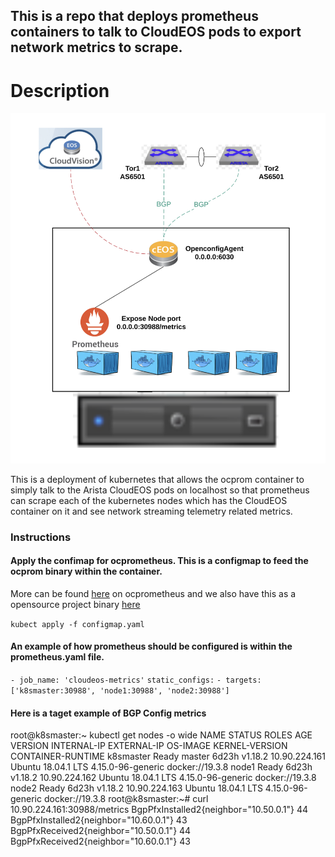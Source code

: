 ## This is a repo that deploys prometheus containers to talk to CloudEOS pods to export network metrics to scrape.

# Description

![Alt text](files/overall.jpg?raw=true "Prometheus")

This is a deployment of kubernetes that allows the ocprom container to simply talk to the Arista CloudEOS pods on localhost so that prometheus can scrape each of the kubernetes nodes which has the CloudEOS container on it and see network streaming telemetry related metrics.

### Instructions 

#### Apply the confimap for ocprometheus.  This is a configmap to feed the ocprom binary within the container.

More can be found [here](https://eos.arista.com/streaming-eos-telemetry-states-to-prometheus/) on ocprometheus and we also have this as a opensource project binary [here](https://github.com/aristanetworks/goarista/tree/master/cmd/ocprometheus)

`kubect apply -f configmap.yaml`

#### An example of how prometheus should be configured is within the prometheus.yaml file.

 `- job_name: 'cloudeos-metrics'`
    `static_configs:`
      `- targets: ['k8smaster:30988', 'node1:30988', 'node2:30988']`

#### Here is a taget example of BGP Config metrics

root@k8smaster:~ kubectl get nodes -o wide
NAME        STATUS   ROLES    AGE     VERSION   INTERNAL-IP     EXTERNAL-IP   OS-IMAGE             KERNEL-VERSION      CONTAINER-RUNTIME
k8smaster   Ready    master   6d23h   v1.18.2   10.90.224.161   <none>        Ubuntu 18.04.1 LTS   4.15.0-96-generic   docker://19.3.8
node1       Ready    <none>   6d23h   v1.18.2   10.90.224.162   <none>        Ubuntu 18.04.1 LTS   4.15.0-96-generic   docker://19.3.8
node2       Ready    <none>   6d23h   v1.18.2   10.90.224.163   <none>        Ubuntu 18.04.1 LTS   4.15.0-96-generic   docker://19.3.8
root@k8smaster:~# curl 10.90.224.161:30988/metrics
BgpPfxInstalled2{neighbor="10.50.0.1"} 44
BgpPfxInstalled2{neighbor="10.60.0.1"} 43
BgpPfxReceived2{neighbor="10.50.0.1"} 44
BgpPfxReceived2{neighbor="10.60.0.1"} 43

